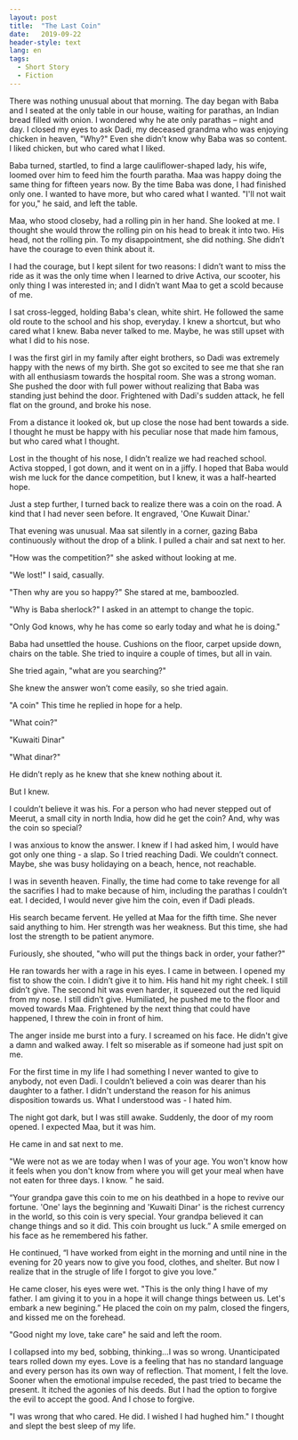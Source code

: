 ```yaml
---
layout: post
title:  "The Last Coin"
date:   2019-09-22
header-style: text
lang: en
tags:
  - Short Story
  - Fiction
---
```

There was nothing unusual about that morning. The day began with Baba and I seated at the only table in our house, waiting for parathas, an Indian bread filled with onion. I wondered why he ate only parathas –  night and day. I closed my eyes to ask Dadi, my deceased grandma who was enjoying chicken in heaven, "Why?" Even she didn’t know why Baba was so content. I liked chicken, but who cared what I liked.

Baba turned, startled, to find a large cauliflower-shaped lady, his wife, loomed over him to feed him the fourth paratha. Maa was happy doing the same thing for fifteen years now. By the time Baba was done, I had finished only one. I wanted to have more, but who cared what I wanted. "I'll not wait for you," he said, and left the table. 

Maa, who stood closeby, had a rolling pin in her hand. She looked at me. I thought she would throw the rolling pin on his head to break it into two. His head, not the rolling pin. To my disappointment, she did nothing. She didn’t have the courage to even think about it.

I had the courage, but I kept silent for two reasons: I didn’t want to miss the ride as it was the only time when I learned to drive Activa, our scooter, his only thing I was interested in; and I didn’t want Maa to get a scold because of me.

I sat cross-legged, holding Baba's clean, white shirt. He followed the same old route to the school and his shop, everyday. I knew a shortcut, but who cared what I knew. Baba never talked to me. Maybe, he was still upset with what I did to his nose.

I was the first girl in my family after eight brothers, so Dadi was extremely happy with the news of my birth. She got so excited to see me that she ran with all enthusiasm towards the hospital room. She was a strong woman. She pushed the door with full power without realizing that Baba was standing just behind the door. Frightened with Dadi's sudden attack, he fell flat on the ground, and broke his nose.

From a distance it looked ok, but up close the nose had bent towards a side. I thought he must be happy with his peculiar nose that made him famous, but who cared what I thought.

Lost in the thought of his nose, I didn’t realize we had reached school. Activa stopped, I got down, and it went on in a jiffy. I hoped that Baba would wish me luck for the dance competition, but I knew, it was a half-hearted hope.

Just a step further, I turned back to realize there was a coin on the road. A kind that I had never seen before. It engraved, 'One Kuwait Dinar.'

That evening was unusual. Maa sat silently in a corner, gazing Baba continuously without the drop of a blink. I pulled a chair and sat next to her.

"How was the competition?" she asked without looking at me.

"We lost!" I said, casually.

"Then why are you so happy?" She stared at me, bamboozled.

"Why is Baba sherlock?" I asked in an attempt to change the topic. 

"Only God knows, why he has come so early today and what he is doing." 

Baba had unsettled the house. Cushions on the floor, carpet upside down, chairs on the table. She tried to inquire a couple of times, but all in vain. 

She tried again, "what are you searching?"

She knew the answer won’t come easily, so she tried again.

"A coin" This time he replied in hope for a help.

"What coin?"

"Kuwaiti Dinar"

"What dinar?"

He didn’t reply as he knew that she knew nothing about it.

But I knew.

I couldn’t believe it was his. For a person who had never stepped out of Meerut, a small city in north India, how did he get the coin? And, why was the coin so special? 

I was anxious to know the answer. I knew if I had asked him, I would have got only one thing - a slap. So I tried reaching Dadi. We couldn’t connect. Maybe, she was busy holidaying on a beach, hence, not reachable.

I was in seventh heaven. Finally, the time had come to take revenge for all the sacrifies I had to make because of him, including the parathas I couldn’t eat. I decided, I would never give him the coin, even if Dadi pleads.  

His search became fervent. He yelled at Maa for the fifth time. She never said anything to him. Her strength was her weakness. But this time, she had lost the strength to be patient anymore.

Furiously, she shouted, "who will put the things back in order, your father?"

He ran towards her with a rage in his eyes. I came in between. I opened my fist to show the coin. I didn’t give it to him. His hand hit my right cheek. I still didn’t give. The second hit was even harder, it squeezed out the red liquid from my nose. I still didn’t give. Humiliated, he pushed me to the floor and moved towards Maa. Frightened by the next thing that could have happened, I threw the coin in front of him. 

The anger inside me burst into a fury. I screamed on his face. He didn't give a damn and walked away. I felt so miserable as if someone had just spit on me.

For the first time in my life I had something I never wanted to give to anybody, not even Dadi. I couldn’t believed a coin was dearer than his daughter to a father. I didn't understand the reason for his animus disposition towards us. What I understood was -  I hated him.

The night got dark, but I was still awake. Suddenly, the door of my room opened. I expected Maa, but it was him. 

He came in and sat next to me. 

"We were not as we are today when I was of your age. You won't know how it feels when you don't know from where you will get your meal when have not eaten for three days. I know. ” he said.

“Your grandpa gave this coin to me on his deathbed in a hope to revive our fortune. 'One' lays the beginning and 'Kuwaiti Dinar' is the richest currency in the world, so this coin is very special. Your grandpa believed it can change things and so it did. This coin brought us luck.” A smile emerged on his face as he remembered his father.

He continued, “I have worked from eight in the morning and until nine in the evening for 20 years now to give you food, clothes, and shelter. But now I realize that in the strugle of life I forgot to give you love.”

He came closer, his eyes were wet. "This is the only thing I have of my father. I am giving it to you in a hope it will change things between us. Let's embark a new begining.” He placed the coin on my palm, closed the fingers, and kissed me on the forehead.

"Good night my love, take care" he said and left the room.

I collapsed into my bed, sobbing, thinking...I was so wrong. Unanticipated tears rolled down my eyes. Love is a feeling that has no standard language and every person has its own way of reflection. That moment, I felt the love. Sooner when the emotional impulse receded, the past tried to became the present. It itched the agonies of his deeds. But I had the option to forgive the evil to accept the good. And I chose to forgive.

"I was wrong that who cared. He did. I wished I had hughed him." I thought and slept the best sleep of my life.
